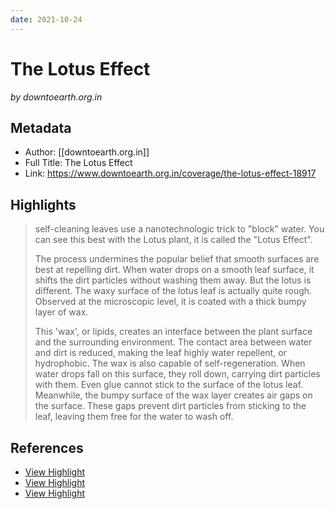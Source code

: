 ```yaml
---
date: 2021-10-24
---
```

# The Lotus Effect
<cite>by downtoearth.org.in</cite>

## Metadata
- Author: [[downtoearth.org.in]]
- Full Title: The Lotus Effect
- Link: https://www.downtoearth.org.in/coverage/the-lotus-effect-18917

## Highlights

> self-cleaning leaves use a nanotechnologic trick to "block" water. You can see this best with the Lotus plant, it is called the "Lotus Effect".
>
> The process undermines the popular belief that smooth surfaces are best at repelling dirt. When water drops on a smooth leaf surface, it shifts the dirt particles without washing them away. But the lotus is different. The waxy surface of the lotus leaf is actually quite rough. Observed at the microscopic level, it is coated with a thick bumpy layer of wax.
>
> This 'wax', or lipids, creates an interface between the plant surface and the surrounding environment. The contact area between water and dirt is reduced, making the leaf highly water repellent, or hydrophobic. The wax is also capable of self-regeneration. When water drops fall on this surface, they roll down, carrying dirt particles with them. Even glue cannot stick to the surface of the lotus leaf. Meanwhile, the bumpy surface of the wax layer creates air gaps on the surface. These gaps prevent dirt particles from sticking to the leaf, leaving them free for the water to wash off.

## References

 * [View Highlight](https://read.readwise.io/read/01fjs7bx2zeheyr905182xdxjs)
 * [View Highlight](https://read.readwise.io/read/01fjs7bm2p5ta8xm4xd2spxtg6)
 * [View Highlight](https://read.readwise.io/read/01fjs76wmyfp56eqk4p0yw6a9d)